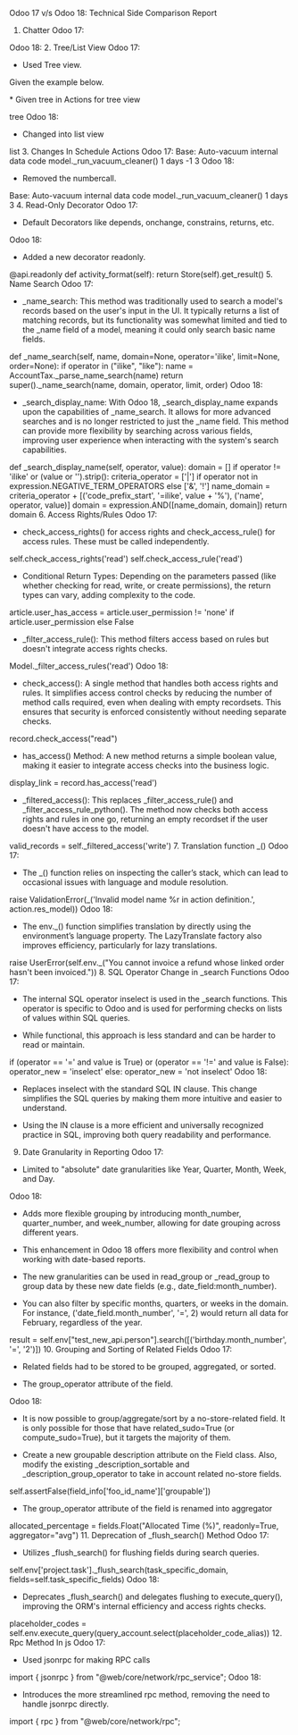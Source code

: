 Odoo 17 v/s Odoo 18: Technical Side Comparison Report
1. Chatter
Odoo 17:

<div class="oe_chatter">
   <field name="message_follower_ids"/>
   <field name="activity_ids"/>
   <field name="message_ids"/>
</div>
Odoo 18:

<chatter/>
2. Tree/List View
Odoo 17:

* Used Tree view.

Given the example below. 

<tree editable="bottom" create="false">
   <field name="employee_id" column_invisible="1"/>
   <field name="filename" column_invisible="1"/>
   <field name="finger_id" create="false" edit="false"/>
   <field name="finger_template" create="false" widget="binary" filename="filename"/>
</tree>
* Given tree in Actions for tree view

<field name="view_mode">tree</field>
Odoo 18:

* Changed into list view

<list>
   <field name="name"/>
   <field name="widget_type"/>
   <field name="size_x"/>
   <field name="size_y"/>
   <field name="sequence" widget="handle"/>
</list>
<field name="view_mode">list</field>
3. Changes In Schedule Actions
Odoo 17:

<record id="autovacuum_job" model="ir.cron">
   <field name="name">Base: Auto-vacuum internal data</field>
   <field name="model_id" ref="model_ir_autovacuum"/>
   <field name="state">code</field>
   <field name="code">model._run_vacuum_cleaner()</field>
   <field name='interval_number'>1</field>
   <field name='interval_type'>days</field>
   <field name="numbercall">-1</field>
   <field name="priority">3</field>
</record>
Odoo 18:

* Removed the numbercall.

<record id="autovacuum_job" model="ir.cron">
   <field name="name">Base: Auto-vacuum internal data</field>
   <field name="model_id" ref="model_ir_autovacuum"/>
   <field name="state">code</field>
   <field name="code">model._run_vacuum_cleaner()</field>
   <field name='interval_number'>1</field>
   <field name='interval_type'>days</field>
   <field name="priority">3</field>
</record>
4. Read-Only Decorator
Odoo 17:

* Default Decorators like depends, onchange, constrains, returns, etc.

Odoo 18:

* Added a new decorator readonly.

@api.readonly
def activity_format(self):
   return Store(self).get_result()
5. Name Search
Odoo 17:

* _name_search: This method was traditionally used to search a model's records based on the user's input in the UI. It typically returns a list of matching records, but its functionality was somewhat limited and tied to the _name field of a model, meaning it could only search basic name fields.

def _name_search(self, name, domain=None, operator='ilike', limit=None, order=None):
   if operator in ("ilike", "like"):
       name = AccountTax._parse_name_search(name)
   return super()._name_search(name, domain, operator, limit, order)
Odoo 18:

* _search_display_name: With Odoo 18, _search_display_name expands upon the capabilities of _name_search. It allows for more advanced searches and is no longer restricted to just the _name field. This method can provide more flexibility by searching across various fields, improving user experience when interacting with the system's search capabilities.

def _search_display_name(self, operator, value):
   domain = []
   if operator != 'ilike' or (value or '').strip():
       criteria_operator = ['|'] if operator not in expression.NEGATIVE_TERM_OPERATORS else ['&', '!']
       name_domain = criteria_operator + [('code_prefix_start', '=ilike', value + '%'), ('name', operator, value)]
       domain = expression.AND([name_domain, domain])
   return domain
6. Access Rights/Rules
Odoo 17:

* check_access_rights() for access rights and check_access_rule() for access rules. These must be called independently.

self.check_access_rights('read')
self.check_access_rule('read')
* Conditional Return Types: Depending on the parameters passed (like whether checking for read, write, or create permissions), the return types can vary, adding complexity to the code.

article.user_has_access = article.user_permission != 'none' if article.user_permission else False
* _filter_access_rule(): This method filters access based on rules but doesn't integrate access rights checks.

Model._filter_access_rules('read')
Odoo 18:

* check_access(): A single method that handles both access rights and rules. It simplifies access control checks by reducing the number of method calls required, even when dealing with empty recordsets. This ensures that security is enforced consistently without needing separate checks.

record.check_access("read")
* has_access() Method: A new method returns a simple boolean value, making it easier to integrate access checks into the business logic.

display_link = record.has_access('read')
* _filtered_access(): This replaces _filter_access_rule() and _filter_access_rule_python(). The method now checks both access rights and rules in one go, returning an empty recordset if the user doesn't have access to the model.

valid_records = self._filtered_access('write')
7. Translation function  _()
Odoo 17:

* The _() function relies on inspecting the caller’s stack, which can lead to occasional issues with language and module resolution.

raise ValidationError(_('Invalid model name %r in action definition.', action.res_model))
Odoo 18:

* The env._() function simplifies translation by directly using the environment’s language property. The LazyTranslate factory also improves efficiency, particularly for lazy translations.

raise UserError(self.env._("You cannot invoice a refund whose linked order hasn't been invoiced."))
8.  SQL Operator Change in _search Functions
Odoo 17:

* The internal SQL operator inselect is used in the _search functions. This operator is specific to Odoo and is used for performing checks on lists of values within SQL queries.

* While functional, this approach is less standard and can be harder to read or maintain.

if (operator == '=' and value is True) or (operator == '!=' and value is False):
   operator_new = 'inselect'
else:
   operator_new = 'not inselect'
Odoo 18:

* Replaces inselect with the standard SQL IN clause. This change simplifies the SQL queries by making them more intuitive and easier to understand.

* Using the IN clause is a more efficient and universally recognized practice in SQL, improving both query readability and performance.

9.  Date Granularity in Reporting
Odoo 17:

* Limited to "absolute" date granularities like Year, Quarter, Month, Week, and Day.

Odoo 18:

* Adds more flexible grouping by introducing month_number, quarter_number, and week_number, allowing for date grouping across different years.

* This enhancement in Odoo 18 offers more flexibility and control when working with date-based reports.

* The new granularities can be used in read_group or _read_group to group data by these new date fields (e.g., date_field:month_number).

* You can also filter by specific months, quarters, or weeks in the domain. For instance, ('date_field.month_number', '=', 2) would return all data for February, regardless of the year.

result = self.env["test_new_api.person"].search([('birthday.month_number', '=', '2')])
10.   Grouping and Sorting of Related Fields
Odoo 17:

*  Related fields had to be stored to be grouped, aggregated, or sorted.

* The group_operator attribute of the field.

Odoo 18:

* It is now possible to group/aggregate/sort by a no-store-related field. It is only possible for those that have related_sudo=True (or compute_sudo=True), but it targets the majority of them.

* Create a new groupable description attribute on the Field class. Also, modify the existing _description_sortable and _description_group_operator to take in account related no-store fields.

self.assertFalse(field_info['foo_id_name']['groupable'])
* The group_operator attribute of the field is renamed into aggregator

allocated_percentage = fields.Float("Allocated Time (%)", readonly=True, aggregator="avg")
11. Deprecation of _flush_search() Method
Odoo 17:

* Utilizes _flush_search() for flushing fields during search queries.

self.env['project.task']._flush_search(task_specific_domain, fields=self.task_specific_fields)
Odoo 18:

* Deprecates _flush_search() and delegates flushing to execute_query(), improving the ORM's internal efficiency and access rights checks.

placeholder_codes = self.env.execute_query(query_account.select(placeholder_code_alias))
12. Rpc Method In js
Odoo 17:

* Used jsonrpc for making RPC calls

import { jsonrpc } from "@web/core/network/rpc_service";
Odoo 18:

* Introduces the more streamlined rpc method, removing the need to handle jsonrpc directly.

import { rpc } from "@web/core/network/rpc";